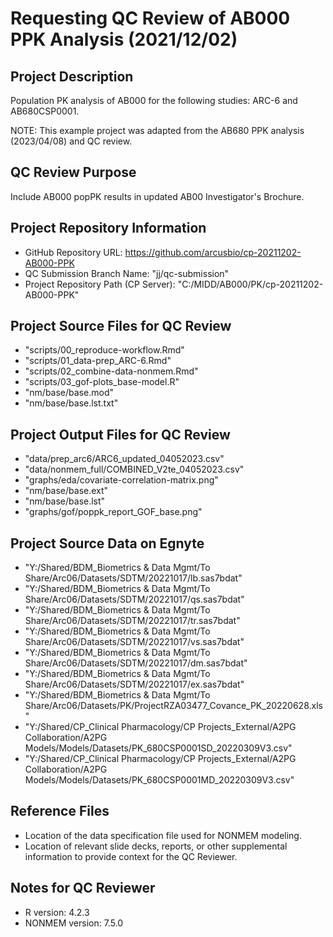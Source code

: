 # Requesting QC Review of AB000 PPK Analysis (2021/12/02)

## Project Description
Population PK analysis of AB000 for the following studies: ARC-6 and AB680CSP0001. 

NOTE: This example project was adapted from the AB680 PPK analysis (2023/04/08) and QC review.

## QC Review Purpose
Include AB000 popPK results in updated AB00 Investigator's Brochure.

## Project Repository Information
  * GitHub Repository URL:  https://github.com/arcusbio/cp-20211202-AB000-PPK
  * QC Submission Branch Name: "jj/qc-submission"
  * Project Repository Path (CP Server): "C:/MIDD/AB000/PK/cp-20211202-AB000-PPK"

## Project Source Files for QC Review
  * "scripts/00_reproduce-workflow.Rmd"
  * "scripts/01_data-prep_ARC-6.Rmd"
  * "scripts/02_combine-data-nonmem.Rmd"
  * "scripts/03_gof-plots_base-model.R"
  * "nm/base/base.mod"
  * "nm/base/base.lst.txt"

## Project Output Files for QC Review
  * "data/prep_arc6/ARC6_updated_04052023.csv"
  * "data/nonmem_full/COMBINED_V2te_04052023.csv"
  * "graphs/eda/covariate-correlation-matrix.png"
  * "nm/base/base.ext"
  * "nm/base/base.lst"
  * "graphs/gof/poppk_report_GOF_base.png"

## Project Source Data on Egnyte
  * "Y:/Shared/BDM_Biometrics & Data Mgmt/To Share/Arc06/Datasets/SDTM/20221017/lb.sas7bdat"
  * "Y:/Shared/BDM_Biometrics & Data Mgmt/To Share/Arc06/Datasets/SDTM/20221017/qs.sas7bdat"
  * "Y:/Shared/BDM_Biometrics & Data Mgmt/To Share/Arc06/Datasets/SDTM/20221017/tr.sas7bdat"
  * "Y:/Shared/BDM_Biometrics & Data Mgmt/To Share/Arc06/Datasets/SDTM/20221017/vs.sas7bdat"
  * "Y:/Shared/BDM_Biometrics & Data Mgmt/To Share/Arc06/Datasets/SDTM/20221017/dm.sas7bdat"
  * "Y:/Shared/BDM_Biometrics & Data Mgmt/To Share/Arc06/Datasets/SDTM/20221017/ex.sas7bdat"
  * "Y:/Shared/BDM_Biometrics & Data Mgmt/To Share/Arc06/Datasets/PK/ProjectRZA03477_Covance_PK_20220628.xls"
  * "Y:/Shared/CP_Clinical Pharmacology/CP Projects_External/A2PG Collaboration/A2PG Models/Models/Datasets/PK_680CSP0001SD_20220309V3.csv"
  * "Y:/Shared/CP_Clinical Pharmacology/CP Projects_External/A2PG Collaboration/A2PG Models/Models/Datasets/PK_680CSP0001MD_20220309V3.csv"

## Reference Files
  * Location of the data specification file used for NONMEM modeling.
  * Location of relevant slide decks, reports, or other supplemental information to provide context for the QC Reviewer.

## Notes for QC Reviewer
  * R version: 4.2.3 
  * NONMEM version: 7.5.0
